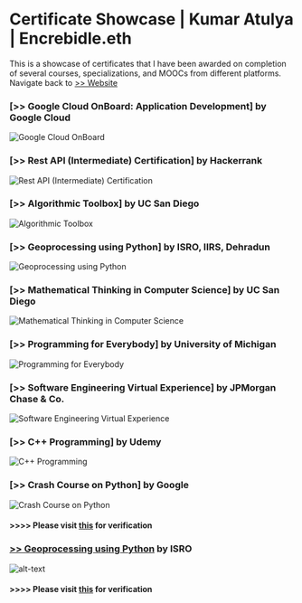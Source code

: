 # Certificate Showcase | Kumar Atulya | Encrebidle.eth
This is a showcase of certificates that I have been awarded on completion of several courses, specializations, and MOOCs from different platforms.
Navigate back to [>> Website](https://encrebidle.com) 


### [>>  Google Cloud OnBoard: Application Development] by Google Cloud 

![Google Cloud OnBoard](Certificates/EC_01(9516)_page-0001.jpg)

### [>>  Rest API (Intermediate) Certification] by Hackerrank
![Rest API (Intermediate) Certification](Certificates/rest_api_intermediatecertificate_page-0001.jpg)

### [>>  Algorithmic Toolbox] by UC San Diego
![Algorithmic Toolbox](Certificates/Algotoolbox_Certificate_page-0001.jpg)
### [>>  Geoprocessing using Python] by ISRO, IIRS, Dehradun 
![ Geoprocessing using Python](Certificates/certificate_IIRS202173631582_page-0001.jpg)

### [>>  Mathematical Thinking in Computer Science] by UC San Diego 
![Mathematical Thinking in Computer Science](Certificates/CourseraSQLLXGSGD4YQ_page-0001.jpg)





### [>>  Programming for Everybody] by University of Michigan
![Programming for Everybody](Certificates/CourseraVQ8CKDHF7T8Spython_page-0001.jpg)
### [>>  Software Engineering Virtual Experience] by JPMorgan Chase & Co. 

![Software Engineering Virtual Experience](Certificates/JPMorgan_CERTIFICATE_page-0001.jpg)

### [>>  C++ Programming] by Udemy 
![C++ Programming](Certificates/udemyc++certificate.jpg)
### [>>  Crash Course on Python] by Google 
![ Crash Course on Python](Certificates/CourseraCrashpythoncert_page-0001.jpg)

#### >>>> Please visit [this](verifylink) for verification

### [>>  Geoprocessing using Python](courselink) by ISRO

![alt-text](gitcertlink")

#### >>>> Please visit [this](verifylink) for verification

